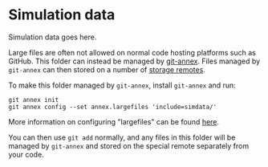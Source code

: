 # Simulation data

Simulation data goes here.

Large files are often not allowed on normal code hosting platforms such as GitHub.
This folder can instead be managed by [git-annex](https://git-annex.branchable.com/).
Files managed by `git-annex` can then stored on a number of [storage remotes](https://git-annex.branchable.com/special_remotes/).

To make this folder managed by `git-annex`, install `git-annex` and run:

    git annex init
    git annex config --set annex.largefiles 'include=simdata/'

More information on configuring "largefiles" can be found [here](https://git-annex.branchable.com/tips/largefiles/).

You can then use `git add` normally, and any files in this folder will be managed by `git-annex` and stored on the special remote separately from your code.
